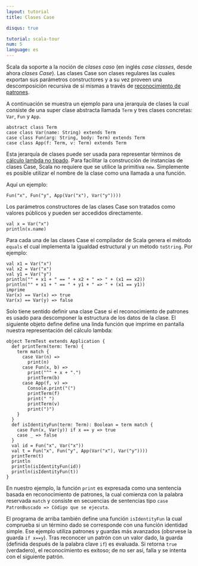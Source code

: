```yaml
---
layout: tutorial
title: Clases Case

disqus: true

tutorial: scala-tour
num: 5
language: es
---
```


Scala da soporte a la noción de _clases caso_ (en inglés _case classes_, desde ahora _clases Case_). Las clases Case son clases regulares las cuales exportan sus parámetros constructores y a su vez proveen una descomposición recursiva de sí mismas a través de [reconocimiento de patrones](pattern-matching.html).

A continuación se muestra un ejemplo para una jerarquía de clases la cual consiste de una super clase abstracta llamada `Term` y tres clases concretas: `Var`, `Fun` y `App`.

    abstract class Term
    case class Var(name: String) extends Term
    case class Fun(arg: String, body: Term) extends Term
    case class App(f: Term, v: Term) extends Term

Esta jerarquía de clases puede ser usada para representar términos de [cálculo lambda no tipado](http://www.ezresult.com/article/Lambda_calculus). Para facilitar la construcción de instancias de clases Case, Scala no requiere que se utilice la primitiva `new`. Simplemente es posible utilizar el nombre de la clase como una llamada a una función.

Aquí un ejemplo:

    Fun("x", Fun("y", App(Var("x"), Var("y"))))

Los parámetros constructores de las clases Case son tratados como valores públicos y pueden ser accedidos directamente.

    val x = Var("x")
    println(x.name)

Para cada una de las clases Case el compilador de Scala genera el método `equals` el cual implementa la igualdad estructural y un método `toString`. Por ejemplo:

    val x1 = Var("x")
    val x2 = Var("x")
    val y1 = Var("y")
    println("" + x1 + " == " + x2 + " => " + (x1 == x2))
    println("" + x1 + " == " + y1 + " => " + (x1 == y1))
    imprime
    Var(x) == Var(x) => true
    Var(x) == Var(y) => false

Solo tiene sentido definir una clase Case si el reconocimiento de patrones es usado para descomponer la estructura de los datos de la clase. El siguiente objeto define define una linda función que imprime en pantalla nuestra representación del cálculo lambda:

    object TermTest extends Application {
      def printTerm(term: Term) {
        term match {
          case Var(n) =>
            print(n)
          case Fun(x, b) =>
            print("^" + x + ".")
            printTerm(b)
          case App(f, v) =>
            Console.print("(")
            printTerm(f)
            print(" ")
            printTerm(v)
            print(")")
        }
      }
      def isIdentityFun(term: Term): Boolean = term match {
        case Fun(x, Var(y)) if x == y => true
        case _ => false
      }
      val id = Fun("x", Var("x"))
      val t = Fun("x", Fun("y", App(Var("x"), Var("y"))))
      printTerm(t)
      println
      println(isIdentityFun(id))
      println(isIdentityFun(t))
    }

En nuestro ejemplo, la función `print` es expresada como una sentencia basada en reconocimiento de patrones, la cual comienza con la palabra reservada `match` y consiste en secuencias de sentencias tipo `case PatronBuscado => Código que se ejecuta`.

El programa de arriba también define una función `isIdentityFun` la cual comprueba si un término dado se corresponde con una función identidad simple. Ese ejemplo utiliza patrones y guardas más avanzados (obsrvese la guarda `if x==y`). Tras reconocer un patrón con un valor dado, la guarda (definida después de la palabra clave `if`) es evaluada. Si retorna `true` (verdadero), el reconocimiento es exitoso; de no ser así, falla y se intenta con el siguiente patrón.
